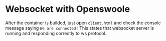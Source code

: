 # Websocket with Openswoole

After the container is builded, just open `client.html` and check the console message saying `We are connected!` This states that websocket server is running and responding correctly to ws protocol.
